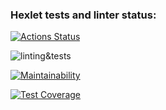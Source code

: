### Hexlet tests and linter status:
[![Actions Status](https://github.com/xemyleigh/frontend-project-lvl2/workflows/hexlet-check/badge.svg)](https://github.com/xemyleigh/frontend-project-lvl2/actions)

![linting&tests](https://github.com/xemyleigh/frontend-project-lvl2/workflows/linting&tests/badge.svg)

[![Maintainability](https://api.codeclimate.com/v1/badges/a99a88d28ad37a79dbf6/maintainability)](https://codeclimate.com/github/codeclimate/codeclimate/maintainability)

[![Test Coverage](https://api.codeclimate.com/v1/badges/a99a88d28ad37a79dbf6/test_coverage)](https://codeclimate.com/github/codeclimate/codeclimate/test_coverage)